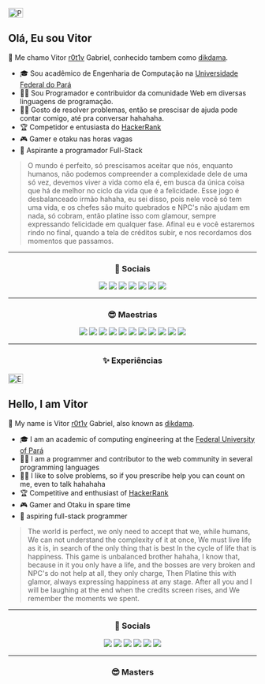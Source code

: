 <p align="left">
  	<img alt="PT-BR" src="https://i.imgur.com/3fl9Sfi.gif" width="30" height="20"/>
</p>

## Olá, Eu sou Vitor
🎩 Me chamo Vitor [r0t1v](https://github.com/r0t1v/r0t1v) Gabriel, conhecido tambem como [dikdama](https://github.com/dikdama).
- 🎓 Sou acadêmico de Engenharia de Computação na [Universidade Federal do Pará](http://www.facompcastanhal.ufpa.br/)
- 👨‍💻 Sou Programador e contribuidor da comunidade Web em diversas linguagens de programação.
- 👨‍🏫 Gosto de resolver problemas, então se prescisar de ajuda pode contar comigo, até pra conversar hahahaha.
- 🏆 Competidor e entusiasta do [HackerRank](https://www.hackerrank.com/V1t0rm3nd3S)
- 🎮 Gamer e otaku nas horas vagas
- 🧙 Aspirante a programador Full-Stack
> O mundo é perfeito, só prescisamos aceitar que nós, enquanto humanos,
> não podemos compreender a complexidade dele de uma só vez,
> devemos viver a vida como ela é, em busca da única coisa que há de melhor
> no ciclo da vida que é a felicidade.
> Esse jogo é desbalanceado irmão hahaha, eu sei disso, pois nele você só tem uma vida,
> e os chefes são muito quebrados e NPC's não ajudam em nada, só cobram,
> então platine isso com glamour, sempre expressando felicidade em qualquer fase.
> Afinal eu e você estaremos rindo no final, quando a tela de créditos subir, e
> nos recordamos dos momentos que passamos.

<hr>
<h3 align="center">👥 Sociais</h3>
<p align="center">
<a href="https://www.linkedin.com/in/mr-vitor-g-dantas"><img src="https://imgur.com/OuAZ0Bj.png"></a>
<a href="https://www.instagram.com/vithorbiel"><img src="https://imgur.com/mq7u9pL.png"></a>
<a href="https://www.twitter.com/vi_Throl"><img src="https://imgur.com/zGYTikF.png"></a>
<a href="https://www.twitch.tv/dikdama"><img src="https://imgur.com/gVmbkc5.png"></a>
<a href="mailto:vitorgmendes99@gmail.com"><img src="https://imgur.com/kIzW3hz.png"></a>
<a href="https://www.codepen.com/r0t1vdev"><img src="https://imgur.com/TYEPxUR.png"></a>
<a href="https://www.hackerrank.com/V1t0rm3nd3S"><img src="https://imgur.com/A9di4o0.png"></a>
</p>

<hr>
<h3 align="center">😎 Maestrias</h3>
<p align="center">
	<img src="https://imgur.com/DliknEf.png">
	<img src="https://imgur.com/RdzlNBm.png">
	<img src="https://imgur.com/sGk8JrE.png">
	<img src="https://imgur.com/XNgnzER.png">
	<img src="https://imgur.com/Z5Km1Kc.png">
	<img src="https://imgur.com/ncZRKI6.png">
	<img src="https://imgur.com/bbIZ0xp.png">
	<img src="https://imgur.com/iJEgNLT.png">
	<img src="https://imgur.com/Xd6WVuB.png">
	<img src="https://imgur.com/XcQs4Uh.png">
	<img src="https://imgur.com/tsBqzoz.png">
</p>

<hr>
<h3 align="center">✨ Experiências</h3>
<p align="center">
	
</p>

<p align="left">
  	<img alt="EN-US" src="https://i.imgur.com/QqtGoQ4.gif" width="30" height="20" />
</p>

## Hello, I am Vitor 
🎩 My name is Vitor [r0t1v](https://github.com/r0t1v/r0t1v) Gabriel, also known as [dikdama](https://github.com/dikdama).
- 🎓 I am an academic of computing engineering at the [Federal University of Pará](http://www.facompascostanhal.ufpa.br/)
- 👨‍💻 I am a programmer and contributor to the web community in several programming languages
- 👨‍🏫 I like to solve problems, so if you prescribe help you can count on me, even to talk hahahaha
- 🏆 Competitive and enthusiast of [HackerRank](https://www.hackerrank.com/v1t0rm3nd3s)
- 🎮 Gamer and Otaku in spare time
- 🧙 aspiring full-stack programmer
> The world is perfect, we only need to accept that we, while humans,
> We can not understand the complexity of it at once,
> We must live life as it is, in search of the only thing that is best
> In the cycle of life that is happiness.
> This game is unbalanced brother hahaha, I know that, because in it you only have a life,
> and the bosses are very broken and NPC's do not help at all, they only charge,
> Then Platine this with glamor, always expressing happiness at any stage.
> After all you and I will be laughing at the end when the credits screen rises, and
> We remember the moments we spent. 

<hr>
<h3 align="center">👥 Socials</h3>
<p align="center">
<a href="https://www.linkedin.com/in/mr-vitor-g-dantas"><img src="https://imgur.com/OuAZ0Bj.png"></a>
<a href="https://www.instagram.com/vithorbiel"><img src="https://imgur.com/mq7u9pL.png"></a>
<a href="https://www.twitter.com/vi_Throl"><img src="https://imgur.com/zGYTikF.png"></a>
<a href="https://www.twitch.tv/dikdama"><img src="https://imgur.com/gVmbkc5.png"></a>
<a href="mailto:vitorgmendes99@gmail.com"><img src="https://imgur.com/kIzW3hz.png"></a>
<a href="https://www.codepen.com/r0t1vdev"><img src="https://imgur.com/TYEPxUR.png"></a>
</p>

<hr>
<h3 align="center">😎 Masters</h3>
<p align="center">

</p>
<!---
r0t1v/r0t1v is a ✨ special ✨ repository because its `README.md` (this file) appears on your GitHub profile.
You can click the Preview link to take a look at your changes.
--->
